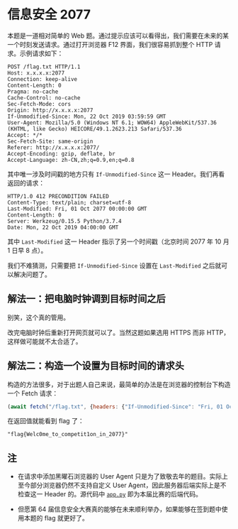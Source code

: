 # 信息安全 2077

本题是一道相对简单的 Web 题。通过提示应该可以看得出，我们需要在未来的某一个时刻发送请求。通过打开浏览器 F12 界面，我们很容易抓到整个 HTTP 请求。示例请求如下：

```plain
POST /flag.txt HTTP/1.1
Host: x.x.x.x:2077
Connection: keep-alive
Content-Length: 0
Pragma: no-cache
Cache-Control: no-cache
Sec-Fetch-Mode: cors
Origin: http://x.x.x.x:2077
If-Unmodified-Since: Mon, 22 Oct 2019 03:59:59 GMT
User-Agent: Mozilla/5.0 (Windows NT 6.1; WOW64) AppleWebKit/537.36 (KHTML, like Gecko) HEICORE/49.1.2623.213 Safari/537.36
Accept: */*
Sec-Fetch-Site: same-origin
Referer: http://x.x.x.x:2077/
Accept-Encoding: gzip, deflate, br
Accept-Language: zh-CN,zh;q=0.9,en;q=0.8

```

其中唯一涉及时间戳的地方只有 `If-Unmodified-Since` 这一 Header。我们再看返回的请求：

```plain
HTTP/1.0 412 PRECONDITION FAILED
Content-Type: text/plain; charset=utf-8
Last-Modified: Fri, 01 Oct 2077 00:00:00 GMT
Content-Length: 0
Server: Werkzeug/0.15.5 Python/3.7.4
Date: Mon, 22 Oct 2019 04:00:00 GMT

```

其中 `Last-Modified` 这一 Header 指示了另一个时间戳（北京时间 2077 年 10 月 1 日早 8 点）。

我们不难猜测，只需要把 `If-Unmodified-Since` 设置在 `Last-Modified` 之后就可以解决问题了。

## 解法一：把电脑时钟调到目标时间之后

别笑，这个真的管用。

改完电脑时钟后重新打开网页就可以了。当然这题如果选用 HTTPS 而非 HTTP，这样做可能就不太合适了。

## 解法二：构造一个设置为目标时间的请求头

构造的方法很多，对于出题人自己来说，最简单的办法是在浏览器的控制台下构造一个 Fetch 请求：

```javascript
(await fetch("/flag.txt", {headers: {"If-Unmodified-Since": "Fri, 01 Oct 2077 00:00:00 GMT"}, method: "POST"})).text()
```

在返回值就能看到 flag 了：

```plain
"flag{Welc0me_to_competit1on_in_2077}"
```

## 注

* 在请求中添加黑曜石浏览器的 User Agent 只是为了致敬去年的题目。实际上至今部分浏览器仍然不支持自定义 User Agent，因此服务器后端实际上是不检查这一 Header 的。源代码中 [`app.py`](src/app.py) 即为本届比赛的后端代码。

* 但愿第 64 届信息安全大赛真的能够在未来顺利举办，如果能够在签到题中使用本题的 flag 就更好了。
